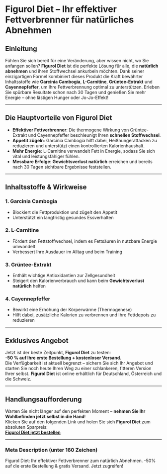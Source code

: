 # Figurol Diet – Ihr effektiver Fettverbrenner für natürliches Abnehmen

## Einleitung
Fühlen Sie sich bereit für eine Veränderung, aber wissen nicht, wo Sie anfangen sollen? **Figurol Diet** ist die perfekte Lösung für alle, die **natürlich abnehmen** und ihren Stoffwechsel ankurbeln möchten. Dank seiner einzigartigen Formel kombiniert dieses Produkt die Kraft bewährter Inhaltsstoffe wie **Garcinia Cambogia**, **L-Carnitine**, **Grüntee-Extrakt** und **Cayennepfeffer**, um Ihre Fettverbrennung optimal zu unterstützen. Erleben Sie spürbare Resultate schon nach 30 Tagen und genießen Sie mehr Energie – ohne lästigen Hunger oder Jo-Jo-Effekt!

---

## Die Hauptvorteile von Figurol Diet
- **Effektiver Fettverbrenner**: Die thermogene Wirkung von Grüntee-Extrakt und Cayennepfeffer beschleunigt Ihren **schnellen Stoffwechsel**.  
- **Appetit zügeln**: Garcinia Cambogia hilft dabei, Heißhungerattacken zu reduzieren und unterstützt einen kontrollierten Kalorienhaushalt.  
- **Mehr Energie**: L-Carnitine verwandelt Fett in Energie, sodass Sie sich vital und leistungsfähiger fühlen.  
- **Messbare Erfolge**: **Gewichtsverlust natürlich** erreichen und bereits nach 30 Tagen sichtbare Ergebnisse feststellen.

---

## Inhaltsstoffe & Wirkweise

### 1. Garcinia Cambogia
- Blockiert die Fettproduktion und zügelt den Appetit  
- Unterstützt ein langfristig gesundes Essverhalten  

### 2. L-Carnitine
- Fördert den Fettstoffwechsel, indem es Fettsäuren in nutzbare Energie umwandelt  
- Verbessert Ihre Ausdauer im Alltag und beim Training  

### 3. Grüntee-Extrakt
- Enthält wichtige Antioxidantien zur Zellgesundheit  
- Steigert den Kalorienverbrauch und kann beim **Gewichtsverlust natürlich** helfen  

### 4. Cayennepfeffer
- Bewirkt eine Erhöhung der Körperwärme (Thermogenese)  
- Hilft dabei, zusätzliche Kalorien zu verbrennen und Ihre Fettdepots zu reduzieren  

---

## Exklusives Angebot
Jetzt ist der beste Zeitpunkt, **Figurol Diet** zu testen:  
**-50 % auf Ihre erste Bestellung + kostenloser Versand**.  
Die Verfügbarkeit ist aktuell begrenzt – sichern Sie sich Ihr Angebot und starten Sie noch heute Ihren Weg zu einer schlankeren, fitteren Version Ihrer selbst. **Figurol Diet** ist online erhältlich für Deutschland, Österreich und die Schweiz.

---

## Handlungsaufforderung
Warten Sie nicht länger auf den perfekten Moment – **nehmen Sie Ihr Wohlbefinden jetzt selbst in die Hand**!  
Klicken Sie auf den folgenden Link und holen Sie sich **Figurol Diet** zum absoluten Sparpreis:  
[**Figurol Diet jetzt bestellen**](https://temp.com)

---

### Meta Description (unter 160 Zeichen)
Figurol Diet: Ihr effektiver Fettverbrenner zum natürlich Abnehmen. -50% auf die erste Bestellung & gratis Versand. Jetzt zugreifen!
